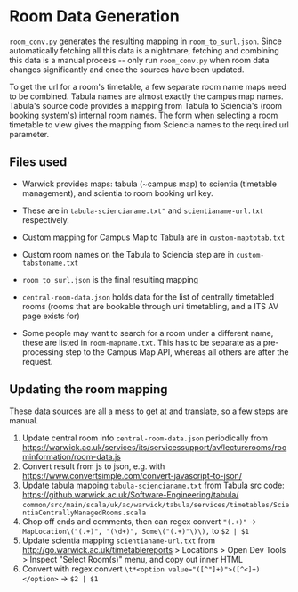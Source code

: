 # Room Data Generation

`room_conv.py` generates the resulting mapping in `room_to_surl.json`. Since automatically fetching all this data is a nightmare, fetching and combining this data is a manual process -- only run `room_conv.py` when room data changes significantly and once the sources have been updated.

To get the url for a room's timetable, a few separate room name maps need to be combined. Tabula names are almost exactly the campus map names. Tabula's source code provides a mapping from Tabula to Sciencia's (room booking system's) internal room names. The form when selecting a room timetable to view gives the mapping from Sciencia names to the required url parameter.

## Files used
- Warwick provides maps: tabula (~campus map) to scientia (timetable management), and scientia to room booking url key.
- These are in `tabula-sciencianame.txt"` and `scientianame-url.txt` respectively.
- Custom mapping for Campus Map to Tabula are in `custom-maptotab.txt`
- Custom room names on the Tabula to Sciencia step are in `custom-tabstoname.txt`
- `room_to_surl.json` is the final resulting mapping

- `central-room-data.json` holds data for the list of centrally timetabled rooms (rooms that are bookable through uni timetabling, and a ITS AV page exists for)
- Some people may want to search for a room under a different name, these are listed in `room-mapname.txt`. This has to be separate as a pre-processing step to the Campus Map API, whereas all others are after the request. 


## Updating the room mapping
These data sources are all a mess to get at and translate, so a few steps are manual.

1. Update central room info `central-room-data.json` periodically from https://warwick.ac.uk/services/its/servicessupport/av/lecturerooms/roominformation/room-data.js
2. Convert result from js to json, e.g. with https://www.convertsimple.com/convert-javascript-to-json/
3. Update tabula mapping `tabula-sciencianame.txt` from Tabula src code: https://github.warwick.ac.uk/Software-Engineering/tabula/ `common/src/main/scala/uk/ac/warwick/tabula/services/timetables/ScientiaCentrallyManagedRooms.scala`
4. Chop off ends and comments, then can regex convert `"(.+)"` -> `MapLocation\("(.+)", "(\d+)", Some\("(.+)"\)\),` to `$2 | $1`
5. Update scientia mapping `scientianame-url.txt` from http://go.warwick.ac.uk/timetablereports > Locations > Open Dev Tools > Inspect "Select Room(s)" menu, and copy out inner HTML
6. Convert with regex convert `\t*<option value="([^"]+)">([^<]+)</option>` -> `$2 | $1`